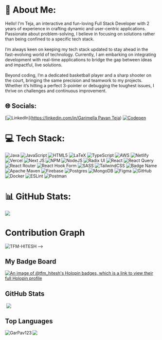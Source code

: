 # 💫 About Me:
Hello! I'm Teja, an interactive and fun-loving Full Stack Developer with 2 years of experience in crafting dynamic and user-centric applications. Passionate about problem-solving, I believe in focusing on solutions rather than being confined to a specific tech stack.<br><br>I’m always keen on keeping my tech stack updated to stay ahead in the fast-evolving world of technology. Currently, I am embarking on integrating development with real-time applications to bridge the gap between ideas and impactful, live solutions.<br><br>Beyond coding, I’m a dedicated basketball player and a sharp shooter on the court, bringing the same precision and teamwork to my projects. Whether it’s hitting a perfect 3-pointer or debugging the toughest issues, I thrive on challenges and continuous improvement.


## 🌐 Socials:
[![LinkedIn](https://img.shields.io/badge/LinkedIn-%230077B5.svg?logo=linkedin&logoColor=white)]([https://linkedin.com/in/Garimella Pavan Teja](https://www.linkedin.com/in/garimella-pavan-teja-256429288/)) [![Codepen](https://img.shields.io/badge/Codepen-000000?style=for-the-badge&logo=codepen&logoColor=white)](https://codepen.io/@garPav123) 

# 💻 Tech Stack:
![Java](https://img.shields.io/badge/java-%23ED8B00.svg?style=flat&logo=openjdk&logoColor=white) ![JavaScript](https://img.shields.io/badge/javascript-%23323330.svg?style=flat&logo=javascript&logoColor=%23F7DF1E) ![HTML5](https://img.shields.io/badge/html5-%23E34F26.svg?style=flat&logo=html5&logoColor=white) ![LaTeX](https://img.shields.io/badge/latex-%23008080.svg?style=flat&logo=latex&logoColor=white) ![TypeScript](https://img.shields.io/badge/typescript-%23007ACC.svg?style=flat&logo=typescript&logoColor=white) ![AWS](https://img.shields.io/badge/AWS-%23FF9900.svg?style=flat&logo=amazon-aws&logoColor=white) ![Netlify](https://img.shields.io/badge/netlify-%23000000.svg?style=flat&logo=netlify&logoColor=#00C7B7) ![Vercel](https://img.shields.io/badge/vercel-%23000000.svg?style=flat&logo=vercel&logoColor=white) ![Next JS](https://img.shields.io/badge/Next-black?style=flat&logo=next.js&logoColor=white) ![NPM](https://img.shields.io/badge/NPM-%23CB3837.svg?style=flat&logo=npm&logoColor=white) ![NodeJS](https://img.shields.io/badge/node.js-6DA55F?style=flat&logo=node.js&logoColor=white) ![Radix UI](https://img.shields.io/badge/radix%20ui-161618.svg?style=flat&logo=radix-ui&logoColor=white) ![React](https://img.shields.io/badge/react-%2320232a.svg?style=flat&logo=react&logoColor=%2361DAFB) ![React Query](https://img.shields.io/badge/-React%20Query-FF4154?style=flat&logo=react%20query&logoColor=white) ![React Router](https://img.shields.io/badge/React_Router-CA4245?style=flat&logo=react-router&logoColor=white) ![React Hook Form](https://img.shields.io/badge/React%20Hook%20Form-%23EC5990.svg?style=flat&logo=reacthookform&logoColor=white) ![SASS](https://img.shields.io/badge/SASS-hotpink.svg?style=flat&logo=SASS&logoColor=white) ![TailwindCSS](https://img.shields.io/badge/tailwindcss-%2338B2AC.svg?style=flat&logo=tailwind-css&logoColor=white) ![Badge Name](https://img.shields.io/badge/tRPC-%232596BE.svg?style=flat&logo=tRPC&logoColor=white) ![Apache Maven](https://img.shields.io/badge/Apache%20Maven-C71A36?style=flat&logo=Apache%20Maven&logoColor=white) ![Firebase](https://img.shields.io/badge/firebase-a08021?style=flat&logo=firebase&logoColor=ffcd34) ![Postgres](https://img.shields.io/badge/postgres-%23316192.svg?style=flat&logo=postgresql&logoColor=white) ![MongoDB](https://img.shields.io/badge/MongoDB-%234ea94b.svg?style=flat&logo=mongodb&logoColor=white) ![Figma](https://img.shields.io/badge/figma-%23F24E1E.svg?style=flat&logo=figma&logoColor=white) ![GitHub](https://img.shields.io/badge/github-%23121011.svg?style=flat&logo=github&logoColor=white) ![Docker](https://img.shields.io/badge/docker-%230db7ed.svg?style=flat&logo=docker&logoColor=white) ![ESLint](https://img.shields.io/badge/ESLint-4B3263?style=flat&logo=eslint&logoColor=white) ![Postman](https://img.shields.io/badge/Postman-FF6C37?style=flat&logo=postman&logoColor=white)
# 📊 GitHub Stats:
![](https://github-readme-streak-stats.herokuapp.com/?user=@GarPav123&theme=dark&hide_border=false)<br/>
# Contribution Graph
<p><img align="left" src="https://activity-graph.herokuapp.com/graph?username=GarPav123&theme=github" alt="TFM-HITESH" /></p> -->

## My Badge Board
[![An image of @tfm_hitesh's Holopin badges, which is a link to view their full Holopin profile](https://holopin.me/GarPav123)](https://holopin.io/@GarPav123)

## GitHub Stats
<p>&nbsp;<img align="center" src="https://github-readme-stats-git-masterrstaa-rickstaa.vercel.app/api?username=GarPav123&&show_icons=true&theme=react"/></p>

## Top Languages
<p><img align="left" src="https://github-readme-stats.max-programming.vercel.app/api/top-langs/?username=GarPav123&layout=compact&hide=html&theme=react" alt="GarPav123" /></p>


[![](https://visitcount.itsvg.in/api?id=@GarPav123&icon=4&color=11)](https://visitcount.itsvg.in)

<!-- Proudly created with GPRM ( https://gprm.itsvg.in ) -->
